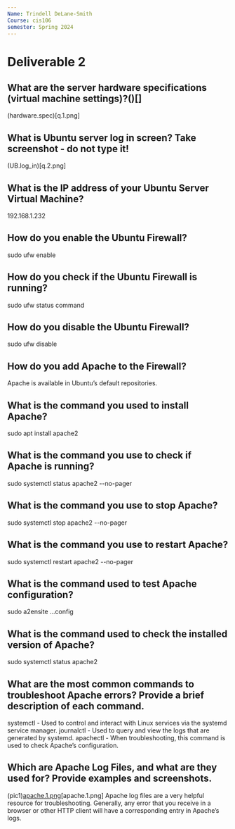 ```yaml
---
Name: Trindell DeLane-Smith
Course: cis106
semester: Spring 2024 
---
```


# Deliverable 2 


## What are the server hardware specifications (virtual machine settings)?()[]
(hardware.spec)[q.1.png]
## What is Ubuntu server log in screen? Take screenshot - do not type it!
(UB.log_in)[q.2.png]
## What is the IP address of your Ubuntu Server Virtual Machine?
192.168.1.232
## How do you enable the Ubuntu Firewall?
sudo ufw enable 
## How do you check if the Ubuntu Firewall is running?
sudo ufw status command
## How do you disable the Ubuntu Firewall?
sudo ufw disable
## How do you add Apache to the Firewall?
Apache is available in Ubuntu’s default repositories. 
## What is the command you used to install Apache?
sudo apt install apache2
## What is the command you use to check if Apache is running?
sudo systemctl status apache2 --no-pager
## What is the command you use to stop Apache?
sudo systemctl stop apache2 --no-pager
## What is the command you use to restart Apache?
sudo systemctl restart apache2 --no-pager
## What is the command used to test Apache configuration?
sudo a2ensite ...config
## What is the command used to check the installed version of Apache? 
sudo systemctl status apache2 
## What are the most common commands to troubleshoot Apache errors? Provide a brief description of each command.
 systemctl - Used to control and interact with Linux services via the systemd service manager.
journalctl - Used to query and view the logs that are generated by systemd.
 apachectl - When troubleshooting, this command is used to check Apache’s configuration.
## Which are Apache Log Files, and what are they used for? Provide examples and screenshots.
(pic1)[apache.1.png](pic2)[apache.1.png]
Apache log files are a very helpful resource for troubleshooting. Generally, any error that you receive in a browser or other HTTP client will have a corresponding entry in Apache’s logs.